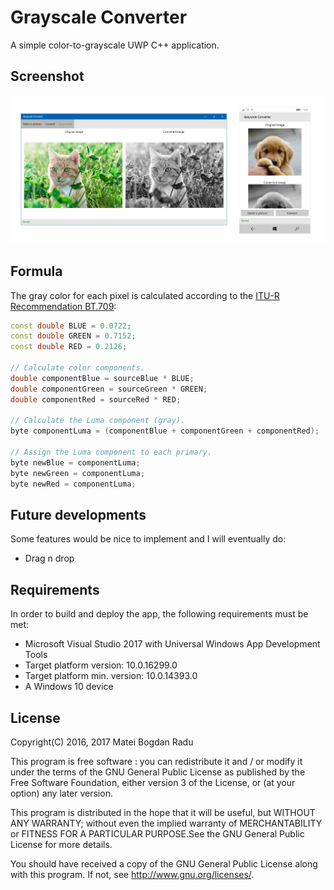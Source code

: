 # Grayscale Converter
A simple color-to-grayscale UWP C++ application.

## Screenshot
![Screenshot](https://github.com/MateiRadu/grayscale-converter/blob/master/Screenshots/W10.png)

## Formula
The gray color for each pixel is calculated according to the [ITU-R Recommendation BT.709](https://en.wikipedia.org/wiki/Grayscale#Luma_coding_in_video_systems):
```cpp
const double BLUE = 0.0722;
const double GREEN = 0.7152;
const double RED = 0.2126;

// Calculate color components.
double componentBlue = sourceBlue * BLUE;
double componentGreen = sourceGreen * GREEN;
double componentRed = sourceRed * RED;

// Calculate the Luma component (gray).
byte componentLuma = (componentBlue + componentGreen + componentRed);

// Assign the Luma component to each primary.
byte newBlue = componentLuma;
byte newGreen = componentLuma;
byte newRed = componentLuma;
```

## Future developments
Some features would be nice to implement and I will eventually do:
- Drag n drop

## Requirements
In order to build and deploy the app, the following requirements must be met:
- Microsoft Visual Studio 2017 with Universal Windows App Development Tools
- Target platform version: 10.0.16299.0
- Target platform min. version: 10.0.14393.0
- A Windows 10 device

## License

Copyright(C) 2016, 2017 Matei Bogdan Radu

This program is free software : you can redistribute it and / or modify it under the terms of the GNU General Public License as published by the Free Software Foundation, either version 3 of the License, or (at your option) any later version.

This program is distributed in the hope that it will be useful, but WITHOUT ANY WARRANTY; without even the implied warranty of MERCHANTABILITY or FITNESS FOR A PARTICULAR PURPOSE.See the GNU General Public License for more details.

You should have received a copy of the GNU General Public License along with this program. If not, see <http://www.gnu.org/licenses/>.
